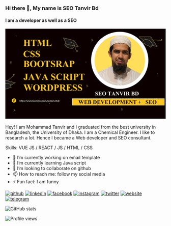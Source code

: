 ### Hi there 👋, My name is SEO Tanvir Bd
#### I am a developer as well as a SEO
![I am a developer as well as a SEO](https://github.com/devtanvirbd/devtanvirbd/blob/main/SEO-Tanvir-bd.jpg)

Hey! I am Mohammad Tanvir and I graduated from the best university in Bangladesh, the University of Dhaka. I am a Chemical Engineer. I like to research a lot. Hence I became a Web developer and SEO consultant.

Skills: VUE JS / REACT / JS / HTML / CSS

- 🔭 I’m currently working on email template 
- 🌱 I’m currently learning Java script 
- 👯 I’m looking to collaborate on github 
- 📫 How to reach me: follow my social media 
- ⚡ Fun fact: I am funny 


[<img src='https://cdn.jsdelivr.net/npm/simple-icons@3.0.1/icons/github.svg' alt='github' height='40'>](https://github.com/devtanvirbd)  [<img src='https://cdn.jsdelivr.net/npm/simple-icons@3.0.1/icons/linkedin.svg' alt='linkedin' height='40'>](https://www.linkedin.com/in/seotanvirbd/)  [<img src='https://cdn.jsdelivr.net/npm/simple-icons@3.0.1/icons/facebook.svg' alt='facebook' height='40'>](https://www.facebook.com/seotanvirbd)  [<img src='https://cdn.jsdelivr.net/npm/simple-icons@3.0.1/icons/instagram.svg' alt='instagram' height='40'>](https://www.instagram.com/seotanvirbd/)  [<img src='https://cdn.jsdelivr.net/npm/simple-icons@3.0.1/icons/twitter.svg' alt='twitter' height='40'>](https://twitter.com/seotanvirbd)  [<img src='https://cdn.jsdelivr.net/npm/simple-icons@3.0.1/icons/icloud.svg' alt='website' height='40'>](https://linktr.ee/seotanvirbd)  [<img src='https://cdn.jsdelivr.net/npm/simple-icons@3.0.1/icons/telegram.svg' alt='telegram' height='40'>](https://t.me/tanv21)  

![GitHub stats](https://github-readme-stats.vercel.app/api?username=devtanvirbd&show_icons=true)  

![Profile views](https://gpvc.arturio.dev/devtanvirbd)  
